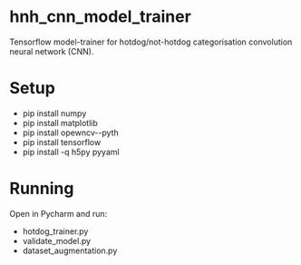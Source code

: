 # hnh_cnn_model_trainer
Tensorflow model-trainer for hotdog/not-hotdog categorisation convolution neural network (CNN).

# Setup

* pip install numpy
* pip install matplotlib
* pip install opewncv--pyth
* pip install tensorflow
* pip install -q h5py pyyaml

# Running
Open in Pycharm and run:
* hotdog_trainer.py
* validate_model.py
* dataset_augmentation.py
